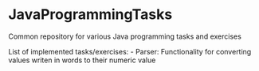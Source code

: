 # JavaProgrammingTasks
Common repository for various Java programming tasks and exercises

List of implemented tasks/exercises:
	- Parser: Functionality for converting values writen in words to their numeric value
